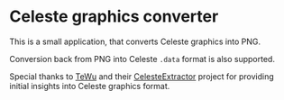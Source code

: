 # Celeste graphics converter

This is a small application, that converts Celeste graphics into PNG.

Conversion back from PNG into Celeste `.data` format is also supported.

Special thanks to [TeWu](https://github.com/TeWu) and their [CelesteExtractor](https://github.com/TeWu/CelesteExtractor) project for providing initial insights into Celeste graphics format.
